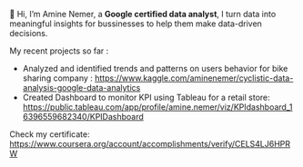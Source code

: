 👋  Hi, I’m Amine Nemer, a <b>Google certified data analyst</b>, I turn data into meaningful insights for bussinesses to help them make data-driven decisions. 


My recent projects so far : 

- Analyzed and identified trends and patterns on users behavior for bike sharing company : https://www.kaggle.com/aminenemer/cyclistic-data-analysis-google-data-analytics
- Created Dashboard to monitor KPI using Tableau for a retail store: https://public.tableau.com/app/profile/amine.nemer/viz/KPIdashboard_16396559682340/KPIDashboard


Check my certificate: 
https://www.coursera.org/account/accomplishments/verify/CELS4LJ6HPRW

<!---
nmramine/nmramine is a ✨ special ✨ repository because its `README.md` (this file) appears on your GitHub profile.
You can click the Preview link to take a look at your changes.
--->
